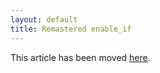 ```yaml
---
layout: default
title: Remastered enable_if
---
```


This article has been moved [here].

 [here]: /cxx11/2012/06/01/almost-static-if.html


